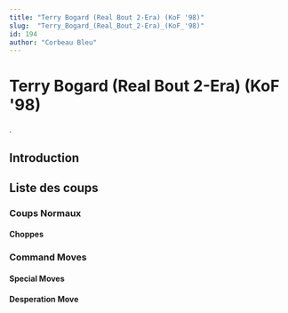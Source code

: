 ```yaml
---
title: "Terry Bogard (Real Bout 2-Era) (KoF '98)"
slug:  "Terry_Bogard_(Real_Bout_2-Era)_(KoF_'98)"
id: 194
author: "Corbeau Bleu"
---
```


# Terry Bogard (Real Bout 2-Era) (KoF '98)

.

## Introduction

## Liste des coups

### Coups Normaux

#### Choppes

### Command Moves

#### Special Moves

#### Desperation Move
